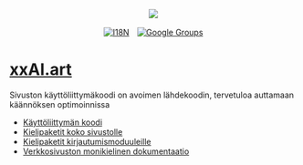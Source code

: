 <p align="center"><a href="https://wac.tax"><img src="https://cdn.jsdelivr.net/gh/wactax/img/logo.svg"/></a></p><p align="center"><a href="https://github.com/wactax/wac.tax/blob/main/doc/README.md#readme"><img alt="I18N" src="https://cdn.jsdelivr.net/gh/wactax/img/t.svg"/></a>　<a href="https://groups.google.com/u/2/g/wactax"><img alt="Google Groups" src="https://cdn.jsdelivr.net/gh/wactax/img/g-groups.svg"/></a></p>

# [xxAI.art](https://xxAI.art)

Sivuston käyttöliittymäkoodi on avoimen lähdekoodin, tervetuloa auttamaan käännöksen optimoinnissa

* [Käyttöliittymän koodi](https://github.com/xxai-art/web)
* [Kielipaketit koko sivustolle](https://github.com/xxai-art/web/tree/main/i18n)
* [Kielipaketit kirjautumismoduuleille](https://github.com/wacpkg/user/tree/main/ui.i18n)
* [Verkkosivuston monikielinen dokumentaatio](https://github.com/xxai-doc)
